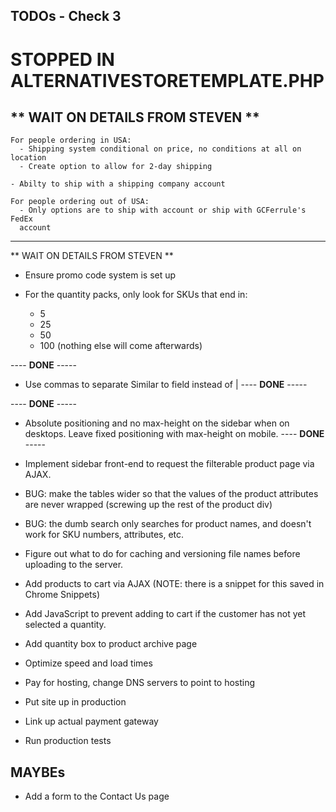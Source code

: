 ## TODOs - Check 3

# STOPPED IN ALTERNATIVESTORETEMPLATE.PHP

** WAIT ON DETAILS FROM STEVEN **
--------------------------------------

    For people ordering in USA:
      - Shipping system conditional on price, no conditions at all on location
      - Create option to allow for 2-day shipping

    - Abilty to ship with a shipping company account

    For people ordering out of USA:
      - Only options are to ship with account or ship with GCFerrule's FedEx
      account

--------------------------------------
** WAIT ON DETAILS FROM STEVEN **

- Ensure promo code system is set up

- For the quantity packs, only look for SKUs that end in:
  - 5
  - 25
  - 50
  - 100
(nothing else will come afterwards)


---- **DONE** -----
- Use commas to separate Similar to field instead of |
---- **DONE** -----


---- **DONE** -----
- Absolute positioning and no max-height on the sidebar when on desktops.
Leave fixed positioning with max-height on mobile.
---- **DONE** -----


- Implement sidebar front-end to request the filterable product page
via AJAX.


- BUG: make the tables wider so that the values of the product attributes
are never wrapped (screwing up the rest of the product div)

- BUG: the dumb search only searches for product names, and doesn't work for
SKU numbers, attributes, etc.

- Figure out what to do for caching and versioning file names before
uploading to the server.

- Add products to cart via AJAX (NOTE: there is a snippet for this
saved in Chrome Snippets)

- Add JavaScript to prevent adding to cart if the customer has not yet
selected a quantity.

- Add quantity box to product archive page

- Optimize speed and load times

- Pay for hosting, change DNS servers to point
to hosting

- Put site up in production

- Link up actual payment gateway

- Run production tests

## MAYBEs

- Add a form to the Contact Us page
